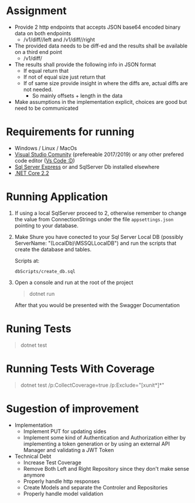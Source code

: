 # Assignment

- Provide 2 http endpoints that accepts JSON base64 encoded binary data on both endpoints
  - <host>/v1/diff/<ID>/left and <host>/v1/diff/<ID>/right 
- The provided data needs to be diff-ed and the results shall be available on a third end point 
  - <host>/v1/diff/<ID> 
- The results shall provide the following info in JSON format 
  - If equal return that 
  - If not of equal size just return that 
  - If of same size provide insight in where the diffs are, actual diffs are not needed. 
	- So mainly offsets + length in the data 
- Make assumptions in the implementation explicit, choices are good but need to be communicated 
 

# Requirements for running
- Windows / Linux / MacOs
- [Visual Studio Comunity](https://visualstudio.microsoft.com/vs/community/) (prefereable 2017/2019) or any other prefered code editor ([Vs Code :D](https://code.visualstudio.com/))
- [Sql Server Express](https://www.microsoft.com/en-us/sql-server/sql-server-editions-express) or and SqlServer Db installed elsewhere
- [.NET Core 2.2](https://dotnet.microsoft.com/download/dotnet-core/2.2)

# Running Application
1. If using a local SqlServer proceed to 2, otherwise remember to change the value from ConnectionStrings under the file `appsettings.json` pointing to your database.
2. Make Shure you have conected to your Sql Server Local DB (possibly ServerName: "(LocalDb)\MSSQLLocalDB")
and run the scripts that create the database and tables.

	Scripts at:

   `dbScripts/create_db.sql`

2. Open a console and run at the root of the project
   > dotnet run

	After that you would be presented with the Swagger Documentation

# Runing Tests
> dotnet test

# Running Tests With Coverage
> dotnet test /p:CollectCoverage=true /p:Exclude="[xunit*]*"

# Sugestion of improvement
- Implementation
	- Implement PUT for updating sides
	- Implement some kind of Authentication and Authorization either by implementing a token generation or by using an external API Manager and validating a JWT Token
- Technical Debt
	- Increase Test Coverage
	- Remove Both Left and Right Repository since they don't make sense anymore
	- Properly handle http responses
	- Create Models and separate the Controler and Repositories
	- Properly handle model validation

